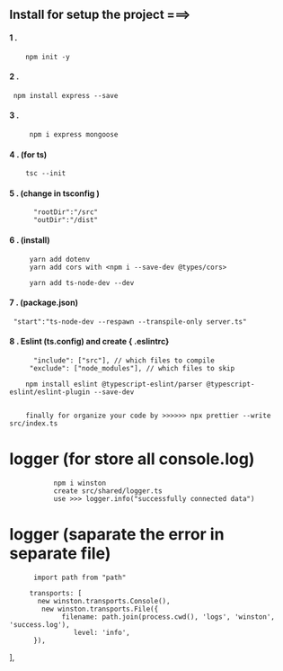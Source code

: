 

## Install for setup the project  ===>

 #### 1 .
                
        npm init -y 

#### 2 . 

     npm install express --save
                
#### 3 .
         npm i express mongoose

#### 4  . (for ts)
        tsc --init

#### 5 . (change in tsconfig )
          
          "rootDir":"/src"
          "outDir":"/dist"
#### 6 . (install)
         yarn add dotenv
         yarn add cors with <npm i --save-dev @types/cors>

         yarn add ts-node-dev --dev

#### 7 . (package.json)

     "start":"ts-node-dev --respawn --transpile-only server.ts"
#### 8 . Eslint (ts.config) and create { .eslintrc}

          "include": ["src"], // which files to compile
         "exclude": ["node_modules"], // which files to skip

        npm install eslint @typescript-eslint/parser @typescript-eslint/eslint-plugin --save-dev


        finally for organize your code by >>>>>> npx prettier --write src/index.ts
        

 # logger (for store all console.log)
               npm i winston
               create src/shared/logger.ts
               use >>> logger.info("successfully connected data")
# logger (saparate the error in separate file)
          import path from "path"

         transports: [
           new winston.transports.Console(),
            new winston.transports.File({
                 filename: path.join(process.cwd(), 'logs', 'winston', 'success.log'),
                    level: 'info',
          }),
  ],